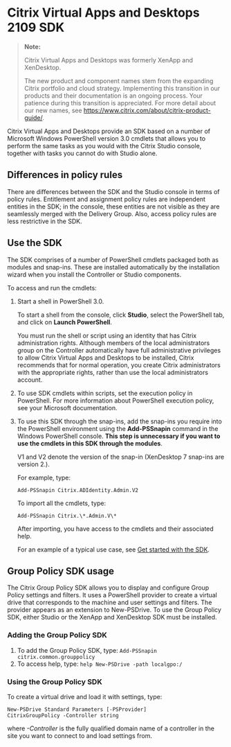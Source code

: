 # Citrix Virtual Apps and Desktops 2109 SDK

> **Note:**
>
> Citrix Virtual Apps and Desktops was formerly XenApp and XenDesktop.
>
> The new product and component names stem from the expanding Citrix portfolio and cloud strategy.
Implementing this transition in our products and their documentation is an ongoing process.
Your patience during this transition is appreciated. For more detail about our new names, see <https://www.citrix.com/about/citrix-product-guide/>.

Citrix Virtual Apps and Desktops provide an SDK based on a number of Microsoft
Windows PowerShell version 3.0 cmdlets that allows you to perform the
same tasks as you would with the Citrix Studio console, together with
tasks you cannot do with Studio alone.

## Differences in policy rules

There are differences between the SDK and the Studio console in terms of
policy rules. Entitlement and assignment policy rules are independent
entities in the SDK; in the console, these entities are not visible as
they are seamlessly merged with the Delivery Group. Also, access policy
rules are less restrictive in the SDK.

## Use the SDK

The SDK comprises of a number of PowerShell cmdlets packaged both as modules and snap-ins. These are installed
automatically by the installation wizard when you install the Controller or Studio components.

To access and run the cmdlets:

1.  Start a shell in PowerShell 3.0.

    To start a shell from the console, click **Studio**, select the PowerShell tab, and click on **Launch PowerShell**.

    You must run the shell or script using an identity that has Citrix administration rights. Although members of the local administrators group on the Controller automatically have full administrative privileges to allow Citrix Virtual Apps and Desktops to be installed, Citrix recommends that for normal operation, you create Citrix administrators with the appropriate rights, rather than use the local administrators account.

1.  To use SDK cmdlets within scripts, set the execution policy in PowerShell. For more information about PowerShell execution policy, see your Microsoft documentation.

1.  To use this SDK through the snap-ins, add the snap-ins you require into the PowerShell environment using the **Add-PSSnapin** command in the Windows PowerShell console. **This step is unnecessary if you want to use the cmdlets in this SDK through the modules**.

    V1 and V2 denote the version of the snap-in (XenDesktop 7 snap-ins are version 2.).

    For example, type:

    `Add-PSSnapin Citrix.ADIdentity.Admin.V2`

    To import all the cmdlets, type:

    `Add-PSSnapin Citrix.\*.Admin.V\*`

    After importing, you have access to the cmdlets and their associated help.

    For an example of a typical use case, see [Get started with the
    SDK](./getting-started.md).

## Group Policy SDK usage

The Citrix Group Policy SDK allows you to display and configure Group
Policy settings and filters. It uses a PowerShell provider to create a
virtual drive that corresponds to the machine and user settings and
filters. The provider appears as an extension to New-PSDrive. To use the
Group Policy SDK, either Studio or the XenApp and XenDesktop SDK must be
installed.

### Adding the Group Policy SDK

1.  To add the Group Policy SDK, type: `Add-PSSnapin citrix.common.grouppolicy`
1.  To access help, type: `help New-PSDrive -path localgpo:/`

### Using the Group Policy SDK

To create a virtual drive and load it with settings, type:

```
New-PSDrive Standard Parameters [-PSProvider]
CitrixGroupPolicy -Controller string
```

where *-Controller* is the fully qualified domain name of a controller in the site you want to connect to and load settings from.
